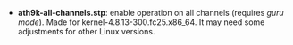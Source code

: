 - **ath9k-all-channels.stp**: enable operation on all channels (requires _guru mode_). Made for kernel-4.8.13-300.fc25.x86_64. It may need some adjustments for other Linux versions. 
